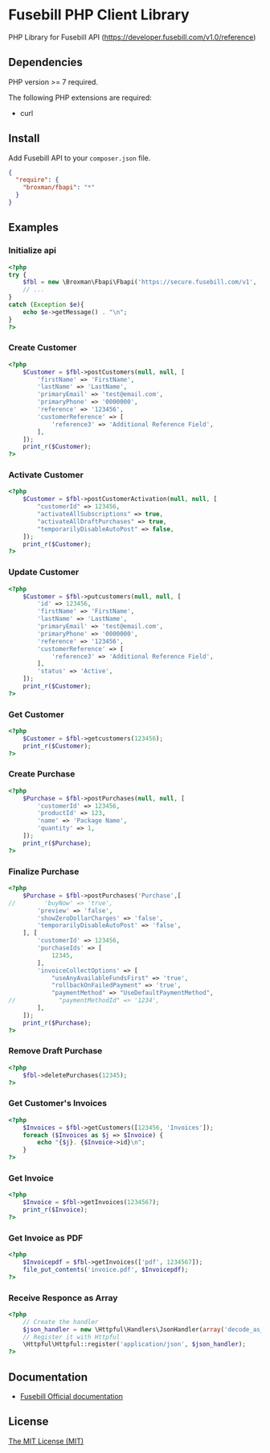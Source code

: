 # Fusebill PHP Client Library

PHP Library for Fusebill API (https://developer.fusebill.com/v1.0/reference)


## Dependencies

PHP version >= 7 required.

The following PHP extensions are required:

* curl

## Install

Add Fusebill API to your `composer.json` file. 

```json
{
  "require": {
    "broxman/fbapi": "*"
  }
}
```

## Examples

### Initialize api 
```php
<?php
try {
    $fbl = new \Broxman\Fbapi\Fbapi('https://secure.fusebill.com/v1', 'APIKEY');
    // ...
}
catch (Exception $e){
    echo $e->getMessage() . "\n";
}
?>
```

### Create Customer 
```php
<?php
    $Customer = $fbl->postCustomers(null, null, [
        'firstName' => 'FirstName',
        'lastName' => 'LastName',
        'primaryEmail' => 'test@email.com',
        'primaryPhone' => '0000000',
        'reference' => '123456',
        'customerReference' => [
            'reference3' => 'Additional Reference Field',
        ],
    ]);
    print_r($Customer);
?>
```

### Activate Customer
```php
<?php
    $Customer = $fbl->postCustomerActivation(null, null, [
        "customerId" => 123456,
        "activateAllSubscriptions" => true,
        "activateAllDraftPurchases" => true,
        "temporarilyDisableAutoPost" => false,
    ]);
    print_r($Customer);
?>
```

### Update Customer
```php
<?php
    $Customer = $fbl->putcustomers(null, null, [
        'id' => 123456,
        'firstName' => 'FirstName',
        'lastName' => 'LastName',
        'primaryEmail' => 'test@email.com',
        'primaryPhone' => '0000000',
        'reference' => '123456',
        'customerReference' => [
            'reference3' => 'Additional Reference Field',
        ],
        'status' => 'Active',
    ]);
    print_r($Customer);
?>
```

### Get Customer
```php
<?php
    $Customer = $fbl->getcustomers(123456);
    print_r($Customer);
?>
```

### Create Purchase
```php
<?php
    $Purchase = $fbl->postPurchases(null, null, [
        'customerId' => 123456,
        'productId' => 123,
        'name' => 'Package Name',
        'quantity' => 1,
    ]);
    print_r($Purchase);
?>
```

### Finalize Purchase
```php
<?php
    $Purchase = $fbl->postPurchases('Purchase',[
//        'buyNow' => 'true',
        'preview' => 'false',
        'showZeroDollarCharges' => 'false',
        'temporarilyDisableAutoPost' => 'false',
    ], [
        'customerId' => 123456,
        'purchaseIds' => [
            12345,
        ],
        'invoiceCollectOptions' => [
            "useAnyAvailableFundsFirst" => 'true',
            "rollbackOnFailedPayment" => 'true',
            "paymentMethod" => "UseDefaultPaymentMethod",
//            "paymentMethodId" => '1234',
        ],
    ]);
    print_r($Purchase);
?>
```

### Remove Draft Purchase 
```php
<?php
    $fbl->deletePurchases(12345);
?>
```

### Get Customer's Invoices 
```php
<?php
    $Invoices = $fbl->getCustomers([123456, 'Invoices']);
    foreach ($Invoices as $j => $Invoice) {
        echo "{$j}. {$Invoice->id}\n";
    }
?>
```

### Get Invoice 
```php
<?php
    $Invoice = $fbl->getInvoices(1234567);
    print_r($Invoice);
?>
```

### Get Invoice as PDF 
```php
<?php
    $Invoicepdf = $fbl->getInvoices(['pdf', 1234567]);
    file_put_contents('invoice.pdf', $Invoicepdf);
?>
```

### Receive Responce as Array
```php
<?php
    // Create the handler
    $json_handler = new \Httpful\Handlers\JsonHandler(array('decode_as_array' => true));
    // Register it with Httpful
    \Httpful\Httpful::register('application/json', $json_handler);
?>
```

## Documentation

 * [Fusebill Official documentation](https://developer.fusebill.com/v1.0/reference)

## License

[The MIT License (MIT)](LICENSE.txt)
